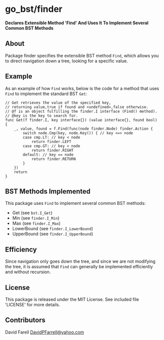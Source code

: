 go_bst/finder
=============

**Declares Extensible Method 'Find' And Uses It To Implement Several Common BST Methods**


About
-----

Package finder specifies the extensible BST method `Find`, which allows you to direct navigation down a tree, looking for a specific value.


Example
-------

As an example of how `Find` works, below is the code for a method that uses `Find` to implement the standard BST `Get`:

	// Get retrieves the value of the specified key,
	// returning value,true if found and <undefined>,false otherwise.
	// @f is an object fulfilling the finder.I interface (Find() method).
	// @key is the key to search for.
	func Get(f finder.I, key interface{}) (value interface{}, found bool) {
		_, value, found = f.Find(func(node finder.Node) finder.Action {
			switch node.Cmp(key, node.Key()) { // key <=> node
			case cmp.LT: // key < node
				return finder.LEFT
			case cmp.GT: // key > node
				return finder.RIGHT
			default: // key == node
				return finder.RETURN
			}
		})
		return
	}


BST Methods Implemented
-----------------------

This package uses `Find` to implement several common BST methods:

 * Get (see `bst.I_Get`)
 * Min (see `finder.I_Min`)
 * Max (see `finder.I_Max`)
 * LowerBound (see `finder.I_LowerBound`)
 * UpperBound (see `finder.I_UpperBound`)


Efficiency
----------

Since navigation only goes down the tree, and since we are not modifying the tree, it is assumed that `Find` can generally be implemented efficiently and without recursion.


License
-------

This package is released under the MIT License.
See included file 'LICENSE' for more details.


Contributors
------------

David Farell <DavidPFarrell@yahoo.com>
